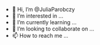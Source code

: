 - 👋 Hi, I’m @JuliaParobczy
- 👀 I’m interested in ...
- 🌱 I’m currently learning ...
- 💞️ I’m looking to collaborate on ...
- 📫 How to reach me ...

<!---
JuliaParobczy/JuliaParobczy is a ✨ special ✨ repository because its `README.md` (this file) appears on your GitHub profile.
You can click the Preview link to take a look at your changes.
--->
